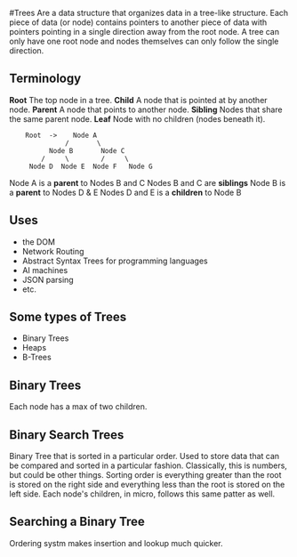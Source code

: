 #Trees
Are a data structure that organizes data in a tree-like structure. Each piece of data (or node) contains pointers to another piece of data with pointers pointing in a single direction away from the root node.
A tree can only have one root node and nodes themselves can only follow the single direction.

## Terminology
**Root** The top node in a tree.
**Child** A node that is pointed at by another node.
**Parent** A node that points to another node.
**Sibling** Nodes that share the same parent node.
**Leaf** Node with no children (nodes beneath it).

        Root  ->    Node A
                  /       \
              Node B       Node C
            /     \        /     \
         Node D  Node E  Node F   Node G

Node A is a **parent** to Nodes B and C
  Nodes B and C are **siblings**
  Node B is a **parent** to Nodes D & E
    Nodes D and E is a **children** to Node B


## Uses
- the DOM
- Network Routing
- Abstract Syntax Trees for programming languages
- AI machines
- JSON parsing
- etc.

## Some types of Trees
- Binary Trees
- Heaps
- B-Trees

## Binary Trees
Each node has a max of two children.

## Binary Search Trees
Binary Tree that is sorted in a particular order. Used to store data that can be compared and sorted in a particular fashion. Classically, this is numbers, but could be other things.
Sorting order is everything greater than the root is stored on the right side and everything less than the root is stored on the left side. Each node's children, in micro, follows this same patter as well.

## Searching a Binary Tree
Ordering systm makes insertion and lookup much quicker.




